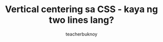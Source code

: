 ---
title: Vertical centering sa CSS - kaya ng two lines lang?
permalink: /videos/block-align-content/
banner:
  title: "align-content"
  subtitle: CSS
description: Nahihirapan ka pa rin bang mag-center ng mga elements sa CSS? May madali nang way para magawa iyan.
author: teacherbuknoy
syndication:
  - https://www.dailymotion.com/video/x92xktg
  - https://youtube.com/shorts/wdDa8Iv7sEw
  - https://www.facebook.com/share/r/tyDQRjqVLVKsPDG5/
  - https://www.tiktok.com/@antaresphdev/video/7395934935049211152
video:
  provider: bunny
  embedCode: 07bc2d4e-565a-462e-a9ef-0d05cfea5d93
cover:
  folder: block-align-content
  filename: cover.png
  sizes: [300, 600, 900, 1200, 1440, 1920]
  formats: ['png', 'webp', 'avif']
  width: 1080
  height: 1920
tags:
  - css
type: short
---